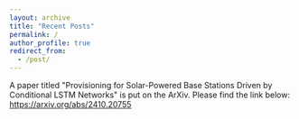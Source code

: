 ```yaml
---
layout: archive
title: "Recent Posts"
permalink: /
author_profile: true
redirect_from:
  - /post/
---
```

 
A paper titled "Provisioning for Solar-Powered Base Stations Driven by Conditional LSTM Networks" is put on the ArXiv. Please find the link below:
https://arxiv.org/abs/2410.20755
